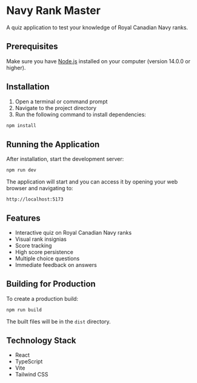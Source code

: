 # Navy Rank Master

A quiz application to test your knowledge of Royal Canadian Navy ranks.

## Prerequisites

Make sure you have [Node.js](https://nodejs.org/) installed on your computer (version 14.0.0 or higher).

## Installation

1. Open a terminal or command prompt
2. Navigate to the project directory
3. Run the following command to install dependencies:

```bash
npm install
```

## Running the Application

After installation, start the development server:

```bash
npm run dev
```

The application will start and you can access it by opening your web browser and navigating to:

```
http://localhost:5173
```

## Features

- Interactive quiz on Royal Canadian Navy ranks
- Visual rank insignias
- Score tracking
- High score persistence
- Multiple choice questions
- Immediate feedback on answers

## Building for Production

To create a production build:

```bash
npm run build
```

The built files will be in the `dist` directory.

## Technology Stack

- React
- TypeScript
- Vite
- Tailwind CSS
